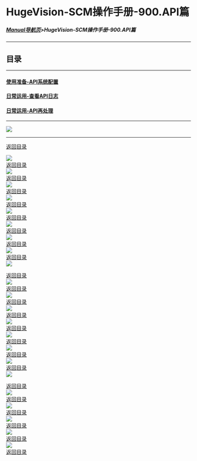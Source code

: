 # HugeVision-SCM操作手册-900.API篇

##### [Manual导航页](../../正式版入口.md)>HugeVision-SCM操作手册-900.API篇
---

<span id="目录"></span>
## 目录
---

#### [使用准备-API系统配置](#1)
#### [日常运用-查看API日志](#2)
#### [日常运用-API再处理](#3)

---
![](幻灯片1.PNG)<br>		

---

<span id="1"></span>

[返回目录](#目录)<br>

![](幻灯片2.PNG)<br>		[返回目录](#目录)<br>
![](幻灯片3.PNG)<br>		[返回目录](#目录)<br>
![](幻灯片4.PNG)<br>		[返回目录](#目录)<br>
![](幻灯片5.PNG)<br>		[返回目录](#目录)<br>
![](幻灯片6.PNG)<br>		[返回目录](#目录)<br>
![](幻灯片7.PNG)<br>		[返回目录](#目录)<br>
![](幻灯片8.PNG)<br>		[返回目录](#目录)<br>
![](幻灯片9.PNG)<br>		[返回目录](#目录)<br>
![](幻灯片10.PNG)<br>	

<span id="2"></span>

[返回目录](#目录)<br>
![](幻灯片11.PNG)<br>	[返回目录](#目录)<br>
![](幻灯片12.PNG)<br>	[返回目录](#目录)<br>
![](幻灯片13.PNG)<br>	[返回目录](#目录)<br>
![](幻灯片14.PNG)<br>	[返回目录](#目录)<br>
![](幻灯片15.PNG)<br>	[返回目录](#目录)<br>
![](幻灯片16.PNG)<br>	[返回目录](#目录)<br>
![](幻灯片17.PNG)<br>	[返回目录](#目录)<br>
![](幻灯片18.PNG)<br>	

<span id="3"></span>

[返回目录](#目录)<br>
![](幻灯片19.PNG)<br>	[返回目录](#目录)<br>
![](幻灯片20.PNG)<br>	[返回目录](#目录)<br>
![](幻灯片21.PNG)<br>	[返回目录](#目录)<br>
![](幻灯片22.PNG)<br>	[返回目录](#目录)<br>
![](幻灯片23.PNG)<br>	[返回目录](#目录)<br>
